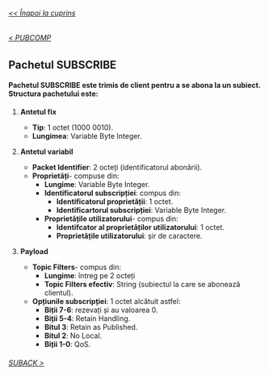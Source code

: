 ###### [<< Înapoi la cuprins](../Cuprins.md)
######  [< PUBCOMP](10.%20PUBCOMP%20(QoS%202).md) 
##  Pachetul SUBSCRIBE
#### Pachetul SUBSCRIBE este trimis de client pentru a se abona la un subiect. Structura pachetului este:

1. **Antetul fix**
    - **Tip**: 1 octet (1000 0010).
    - **Lungimea**: Variable Byte Integer.

2. **Antetul variabil**
    - **Packet Identifier**: 2 octeți (identificatorul abonării).
    - **Proprietăți**- compuse din:
        - **Lungime**: Variable Byte Integer.
        - **Identificatorul subscripției**: compus din:
            - **Identificatorul proprietății**: 1 octet.
            - **Identificartorul subscripției**: Variable Byte Integer.
        - **Proprietățile utilizatorului**- compus din:
            - **Identifcator al proprietăților utilizatorului**: 1 octet.
            - **Proprietățile utilizatorului**: șir de caractere.

3. **Payload**
    - **Topic Filters**- compus din:
        - **Lungime**: întreg pe 2 octeți
        - **Topic Filters efectiv**: String (subiectul la care se abonează clientul).
    - **Opțiunile subscripției**: 1 octet alcătuit astfel:
        - **Biții 7-6**: rezevați și au valoarea 0.
        - **Biții 5-4**: Retain Handling.
        - **Bitul 3**: Retain as Published.
        - **Bitul 2**: No Local.
        - **Biții 1-0**: QoS.

###### [SUBACK >](12.%20SUBACK.md)

